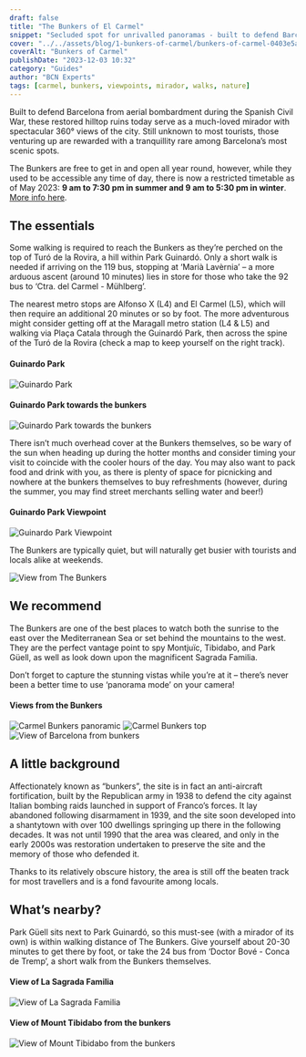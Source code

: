 ```yaml
---
draft: false
title: "The Bunkers of El Carmel"
snippet: "Secluded spot for unrivalled panoramas - built to defend Barcelona from aerial bombardment during the Spanish Civil War, these restored hilltop ruins today serve as a much-loved mirador with spectacular 360° views of the city."
cover: "../../assets/blog/1-bunkers-of-carmel/bunkers-of-carmel-0403e5a4.jpg"
coverAlt: "Bunkers of Carmel"
publishDate: "2023-12-03 10:32"
category: "Guides"
author: "BCN Experts"
tags: [carmel, bunkers, viewpoints, mirador, walks, nature]
---
```




Built to defend Barcelona from aerial bombardment during the Spanish Civil War, these restored hilltop ruins today serve as a much-loved mirador with spectacular 360° views of the city.
Still unknown to most tourists, those venturing up are rewarded with a tranquillity rare among Barcelona’s most scenic spots.

The Bunkers are free to get in and open all year round, however, while they used to be accessible any time of day, 
there is now a restricted timetable as of May 2023: **9 am to 7:30 pm in summer and 9 am to 5:30 pm in winter**. <a href="http://www.bunkers.cat/en/entrance-fee" target="_blank">More info here</a>.



## The essentials
Some walking is required to reach the Bunkers as they’re perched on the top of Turó de la Rovira, a hill within Park Guinardó. Only a short walk is needed if arriving on the 119 bus, stopping at ‘Marià Lavèrnia’ – a more arduous ascent (around 10 minutes) lies in store for those who take the 92 bus to ‘Ctra. del Carmel - Mühlberg’.

The nearest metro stops are Alfonso X (L4) and El Carmel (L5), which will then require an additional 20 minutes or so by foot. The more adventurous might consider getting off at the Maragall metro station (L4 & L5) and walking via Plaça Catala through the Guinardó Park, then across the spine of the Turó de la Rovira (check a map to keep yourself on the right track).

#### Guinardo Park
![Guinardo Park](../../assets/blog/1-bunkers-of-carmel/guinardo-park-4146f5a3.jpg)


#### Guinardo Park towards the bunkers
![Guinardo Park towards the bunkers](../../assets/blog/1-bunkers-of-carmel/guinardo-park-towards-the-bunkers-7fcdf191.jpg)


There isn’t much overhead cover at the Bunkers themselves, so be wary of the sun when heading up during the hotter months and consider timing your visit to coincide with the cooler hours of the day. You may also want to pack food and drink with you, as there is plenty of space for picnicking and nowhere at the bunkers themselves to buy refreshments (however, during the summer, you may find street merchants selling water and beer!)

#### Guinardo Park Viewpoint
![Guinardo Park Viewpoint](../../assets/blog/1-bunkers-of-carmel/guinardo-park-viewpoint-9670ad7b.jpg)

The Bunkers are typically quiet, but will naturally get busier with tourists and locals alike at weekends.


![View from The Bunkers](../../assets/blog/1-bunkers-of-carmel/the-view-from-the-bunkers-bc202480.jpg)


## We recommend
The Bunkers are one of the best places to watch both the sunrise to the east over the Mediterranean Sea or set behind the mountains to the west. They are the perfect vantage point to spy Montjuïc, Tibidabo, and Park Güell, as well as look down upon the magnificent Sagrada Familia.

Don’t forget to capture the stunning vistas while you’re at it – there’s never been a better time to use ‘panorama mode’ on your camera!

#### Views from the Bunkers
![Carmel Bunkers panoramic](../../assets/blog/1-bunkers-of-carmel/the-view-from-the-bunkers-923a409e.jpg)
![Carmel Bunkers top](../../assets/blog/1-bunkers-of-carmel/the-view-from-the-bunkers-2e21176b.jpg)
![View of Barcelona from bunkers](../../assets/blog/1-bunkers-of-carmel/the-view-from-the-bunkers-7c5238dc.jpg)


## A little background
Affectionately known as “bunkers”, the site is in fact an anti-aircraft fortification, built by the Republican army in 1938 to defend the city against Italian bombing raids launched in support of Franco’s forces. It lay abandoned following disarmament in 1939, and the site soon developed into a shantytown with over 100 dwellings springing up there in the following decades. It was not until 1990 that the area was cleared, and only in the early 2000s was restoration undertaken to preserve the site and the memory of those who defended it.

Thanks to its relatively obscure history, the area is still off the beaten track for most travellers and is a fond favourite among locals.

## What’s nearby?

Park Güell sits next to Park Guinardó, so this must-see (with a mirador of its own) is within walking distance of The Bunkers. Give yourself about 20-30 minutes to get there by foot, or take the 24 bus from ‘Doctor Bové - Conca de Tremp’, a short walk from the Bunkers themselves.

#### View of La Sagrada Familia
![View of La Sagrada Familia](../../assets/blog/1-bunkers-of-carmel/view-of-sagrada-9e13650f.jpg)

#### View of Mount Tibidabo from the bunkers
![View of Mount Tibidabo from the bunkers](../../assets/blog/1-bunkers-of-carmel/view-of-tibidabo-a2355f90.jpg)